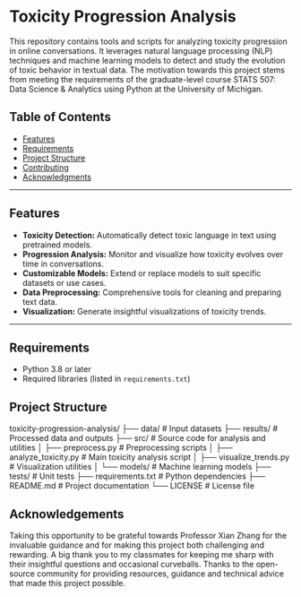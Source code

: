 # Toxicity Progression Analysis

This repository contains tools and scripts for analyzing toxicity progression in online conversations. It leverages natural language processing (NLP) techniques and machine learning models to detect and study the evolution of toxic behavior in textual data. The motivation towards this project stems from meeting the requirements of the graduate-level course STATS 507: Data Science & Analytics using Python at the University of Michigan.

## Table of Contents

- [Features](#features)
- [Requirements](#requirements)
- [Project Structure](#project-structure)
- [Contributing](#contributing)
- [Acknowledgments](#acknowledgments)

---

## Features

- **Toxicity Detection:** Automatically detect toxic language in text using pretrained models.
- **Progression Analysis:** Monitor and visualize how toxicity evolves over time in conversations.
- **Customizable Models:** Extend or replace models to suit specific datasets or use cases.
- **Data Preprocessing:** Comprehensive tools for cleaning and preparing text data.
- **Visualization:** Generate insightful visualizations of toxicity trends.

---

## Requirements

- Python 3.8 or later
- Required libraries (listed in `requirements.txt`)

## Project Structure

toxicity-progression-analysis/
├── data/                   # Input datasets
├── results/                # Processed data and outputs
├── src/                    # Source code for analysis and utilities
│   ├── preprocess.py       # Preprocessing scripts
│   ├── analyze_toxicity.py # Main toxicity analysis script
│   ├── visualize_trends.py # Visualization utilities
│   └── models/             # Machine learning models
├── tests/                  # Unit tests
├── requirements.txt        # Python dependencies
├── README.md               # Project documentation
└── LICENSE                 # License file

## Acknowledgements

Taking this opportunity to be grateful towards Professor Xian Zhang for the invaluable guidance and for making this project both challenging and rewarding. A big thank you to my classmates for keeping me sharp with their insightful questions and occasional curveballs. Thanks to the open-source community for providing resources, guidance and technical advice that made this project possible.

